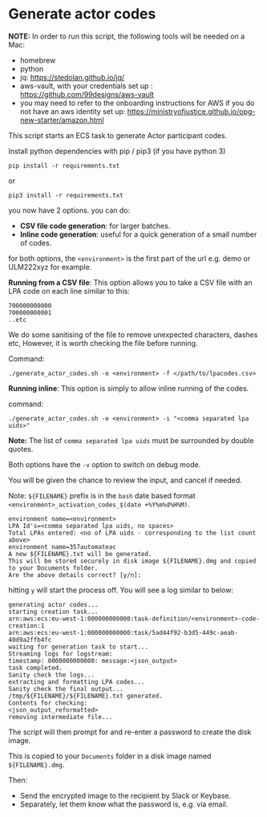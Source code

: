 # Generate actor codes

**NOTE:** In order to run this script, the following tools will be needed on a Mac:

- homebrew
- python
- jq: <https://stedolan.github.io/jq/>
- aws-vault, with your credentials set up : <https://github.com/99designs/aws-vault>
- you may need to refer to the onboarding instructions for AWS if you do not have an aws identity set up: <https://ministryofjustice.github.io/opg-new-starter/amazon.html>

This script starts an ECS task to generate Actor participant codes.

Install python dependencies with pip / pip3 (if you have python 3)

``` shell
pip install -r requirements.txt
```

or

```shell
pip3 install -r requirements.txt
```

you now have 2 options. you can do:

- **CSV file code generation**: for larger batches.
- **Inline code generation**: useful for a quick generation of a small number of codes.

for both options, the `<environment>` is the first part of the url e.g. demo or ULM222xyz for example.

**Running from a CSV file**: This option allows you to take a CSV file with an LPA code on each line similar to this:

``` text
700000000000
700000000001
..etc
```

We do some sanitising of the file to remove unexpected characters, dashes etc,
However, it is worth checking the file before running.

Command:

``` shell
./generate_actor_codes.sh -e <environment> -f </path/to/lpacodes.csv>
```

**Running inline**: This option is simply to allow inline running of the codes.

command:

``` shell
./generate_actor_codes.sh -e <environment> -i "<comma separated lpa uids>"
```

**Note:** The list of `comma separated lpa uids` must be surrounded by double quotes.

Both options have the `-v` option to switch on debug mode.

You will be given the chance to review the input, and cancel if needed.

Note: `${FILENAME}` prefix is in the `bash` date based format `<environment>_activation_codes_$(date +%Y%m%d%H%M)`.

``` log
environment name=<environment>
LPA Id's=<comma separated lpa uids, no spaces>
Total LPAs entered: <no of LPA uids - corresponding to the list count above>
environment name=357automateac
A new ${FILENAME}.txt will be generated.
This will be stored securely in disk image ${FILENAME}.dmg and copied to your Documents folder.
Are the above details correct? [y/n]:
```

hitting `y` will start the process off. You will see a log similar to below:

``` log
generating actor codes...
starting creation task...
arn:aws:ecs:eu-west-1:000000000000:task-definition/<environment>-code-creation:1
arn:aws:ecs:eu-west-1:000000000000:task/5ad44f92-b3d5-449c-aeab-40d9a2ffb4fc
waiting for generation task to start...
Streaming logs for logstream:
timestamp: 0000000000000: message:<json_output>
task completed.
Sanity check the logs...
extracting and formatting LPA codes...
Sanity check the final output...
/tmp/${FILENAME}/${FILENAME}.txt generated.
Contents for checking:
<json_output_reformatted>
removing intermediate file...
```

The script will then prompt for and re-enter a password to create the disk image.

This is copied to your `Documents` folder in a disk image named `${FILENAME}.dmg`.

Then:

- Send the encrypted image to the recipient by Slack or Keybase.
- Separately, let them know what the password is, e.g. via email.
